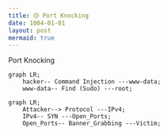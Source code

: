 ```yaml
---
title: 🟡 Port Knocking
date: 1004-01-01
layout: post
mermaid: true
---
```


Port Knocking

```mermaid
graph LR;
    hacker-- Command Injection ---www-data;
    www-data-- Find (Sudo) ---root;
```



```mermaid
graph LR;
    Attacker--> Protocol ---IPv4;
    IPv4-- SYN ---Open_Ports;
    Open_Ports-- Banner_Grabbing ---Victim;
```
